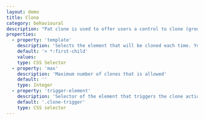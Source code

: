 ```yaml
---
layout: demo
title: Clone
category: behavioural
description: "Pat clone is used to offer users a control to clone (groups of) (form) elements on a page."
properties:
  - property: 'template'
    description: 'Selects the element that will be cloned each time. You might often want to refer to a piece of template markup for this that is hidden with though the CSS.'
    default: '> *:first-child'
    values: 
    type: CSS Selector
  - property: 'max'
    description: 'Maximum number of clones that is allowed'
    default: ''
    type: Integer
  - property: 'trigger-element'
    description: 'Selector of the element that triggers the clone action when clicked upon.'
    default: '.clone-trigger'
    type: CSS selector
---
```

